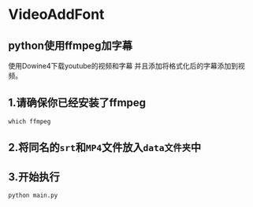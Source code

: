 # VideoAddFont
## python使用ffmpeg加字幕
使用Dowine4下载youtube的视频和字幕 并且添加将格式化后的字幕添加到视频。

## 1.请确保你已经安装了ffmpeg
```
which ffmpeg
```

## 2.将同名的`srt`和`MP4`文件放入`data文件夹`中

## 3.开始执行

```
python main.py
```